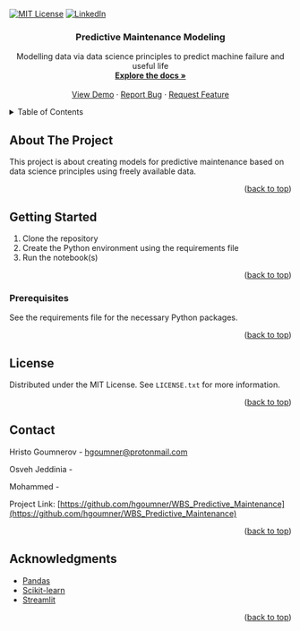 <!-- Improved compatibility of back to top link: See: https://github.com/othneildrew/Best-README-Template/pull/73 -->
<a name="readme-top"></a>
<!--
*** Thanks for checking out the Best-README-Template. If you have a suggestion
*** that would make this better, please fork the repo and create a pull request
*** or simply open an issue with the tag "enhancement".
*** Don't forget to give the project a star!
*** Thanks again! Now go create something AMAZING! :D
-->



<!-- PROJECT SHIELDS -->
<!--
*** I'm using markdown "reference style" links for readability.
*** Reference links are enclosed in brackets [ ] instead of parentheses ( ).
*** See the bottom of this document for the declaration of the reference variables
*** for contributors-url, forks-url, etc. This is an optional, concise syntax you may use.
*** https://www.markdownguide.org/basic-syntax/#reference-style-links
-->
[![MIT License][license-shield]][license-url]
[![LinkedIn][linkedin-shield]][linkedin-url]

<h3 align="center">Predictive Maintenance Modeling</h3>

  <p align="center">
    Modelling data via data science principles to predict machine failure and useful life
    <br />
    <a href="https://github.com/hgoumner/WBS_Predictive_Maintenance"><strong>Explore the docs »</strong></a>
    <br />
    <br />
    <a href="https://github.com/hgoumner/WBS_Predictive_Maintenance">View Demo</a>
    ·
    <a href="https://github.com/hgoumner/WBS_Predictive_Maintenance/issues">Report Bug</a>
    ·
    <a href="https://github.com/hgoumner/WBS_Predictive_Maintenance/issues">Request Feature</a>
  </p>
</div>



<!-- TABLE OF CONTENTS -->
<details>
  <summary>Table of Contents</summary>
  <ol>
    <li>
      <a href="#about-the-project">About The Project</a>
    </li>
    <li>
      <a href="#getting-started">Getting Started</a>
      <ul>
        <li><a href="#prerequisites">Prerequisites</a></li>
        <li><a href="#installation">Installation</a></li>
      </ul>
    </li>
    <li><a href="#license">License</a></li>
    <li><a href="#contact">Contact</a></li>
    <li><a href="#acknowledgments">Acknowledgments</a></li>
  </ol>
</details>

<!-- ABOUT THE PROJECT -->
## About The Project

This project is about creating models for predictive maintenance based on data science principles using freely available data.

<p align="right">(<a href="#readme-top">back to top</a>)</p>

<!-- GETTING STARTED -->
## Getting Started

1. Clone the repository
2. Create the Python environment using the requirements file
3. Run the notebook(s)

<p align="right">(<a href="#readme-top">back to top</a>)</p>

### Prerequisites

See the requirements file for the necessary Python packages.

<p align="right">(<a href="#readme-top">back to top</a>)</p>

<!-- LICENSE -->
## License

Distributed under the MIT License. See `LICENSE.txt` for more information.

<p align="right">(<a href="#readme-top">back to top</a>)</p>

<!-- CONTACT -->
## Contact

Hristo Goumnerov - hgoumner@protonmail.com

Osveh Jeddinia - 

Mohammed - 

Project Link: [https://github.com/hgoumner/WBS_Predictive_Maintenance](https://github.com/hgoumner/WBS_Predictive_Maintenance)

<p align="right">(<a href="#readme-top">back to top</a>)</p>

<!-- ACKNOWLEDGMENTS -->
## Acknowledgments

* [Pandas](https://pandas.pydata.org/)
* [Scikit-learn](https://scikit-learn.org/stable/index.html)
* [Streamlit](https://docs.streamlit.io/)

<p align="right">(<a href="#readme-top">back to top</a>)</p>

<!-- MARKDOWN LINKS & IMAGES -->
<!-- https://www.markdownguide.org/basic-syntax/#reference-style-links -->
[license-shield]: https://img.shields.io/github/license/hgoumner/WBS_Predictive_Maintenance.svg?style=for-the-badge
[license-url]: https://github.com/hgoumner/WBS_Predictive_Maintenance/blob/master/LICENSE.txt
[linkedin-shield]: https://img.shields.io/badge/-LinkedIn-black.svg?style=for-the-badge&logo=linkedin&colorB=555
[linkedin-url]: https://linkedin.com/in/hgoumner
